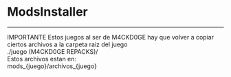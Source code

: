 # ModsInstaller  
_________________________________________________________________________  














IMPORTANTE
Estos juegos al ser de M4CKD0GE hay que volver a copiar ciertos archivos a la  carpeta raiz del juego   
./juego (M4CKD0GE REPACKS)/  
Estos archivos estan en:  
mods_{juego}/archivos_{juego}  
